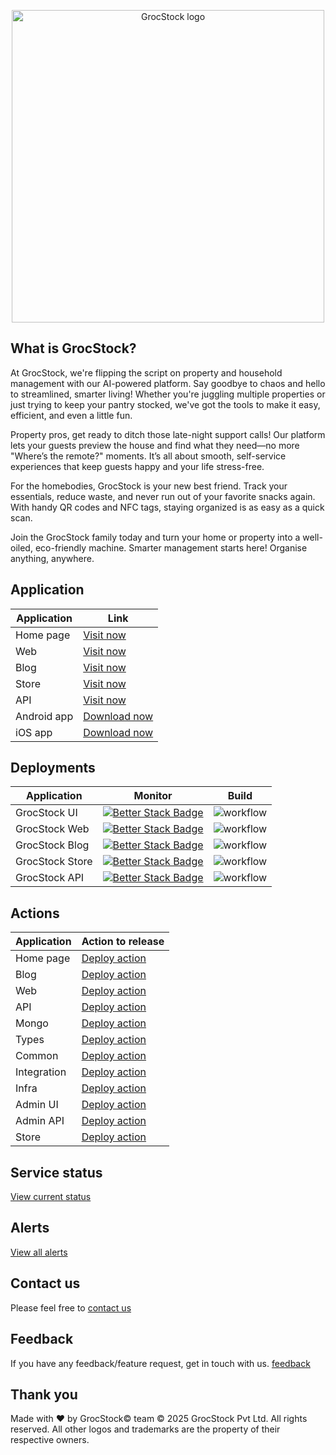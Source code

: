 <p align="center">
  <img src="https://grocstock.com/assets/images/logo.svg" width="500" title="GrocStock logo">
</p>

## What is GrocStock?
At GrocStock, we're flipping the script on property and household management with our AI-powered platform. Say goodbye to chaos and hello to streamlined, smarter living! Whether you're juggling multiple properties or just trying to keep your pantry stocked, we've got the tools to make it easy, efficient, and even a little fun.

Property pros, get ready to ditch those late-night support calls! Our platform lets your guests preview the house and find what they need—no more "Where’s the remote?" moments. It’s all about smooth, self-service experiences that keep guests happy and your life stress-free.

For the homebodies, GrocStock is your new best friend. Track your essentials, reduce waste, and never run out of your favorite snacks again. With handy QR codes and NFC tags, staying organized is as easy as a quick scan.

Join the GrocStock family today and turn your home or property into a well-oiled, eco-friendly machine. Smarter management starts here!
Organise anything, anywhere.

## Application
| Application | Link |
| ----------- | ----------- |
| Home page | [Visit now](https://www.grocstock.com) |
| Web | [Visit now](https://www.app.grocstock.com) |
| Blog| [Visit now](https://blogs.grocstock.com) |
| Store| [Visit now](https://store.grocstock.com) |
| API| [Visit now](https://api.grocstock.com/health) |
| Android app | [Download now](https://play.google.com/store/apps/details?id=com.stirrupweb.grocstock&pli=1) |
| iOS app | [Download now](https://apps.apple.com/us/app/grocstock/id6449409672) |


## Deployments

| Application | Monitor | Build |
| ----------- | ----------- | ----------- |
| GrocStock UI | [![Better Stack Badge](https://uptime.betterstack.com/status-badges/v1/monitor/wv1b.svg)](https://uptime.betterstack.com/?utm_source=status_badge) | ![workflow](https://github.com/grocstock/grocstock-ui/actions/workflows/main.yaml/badge.svg) |
| GrocStock Web | [![Better Stack Badge](https://uptime.betterstack.com/status-badges/v1/monitor/1slpb.svg)](https://uptime.betterstack.com/?utm_source=status_badge) | ![workflow](https://github.com/grocstock/grocstock-ui/actions/workflows/main.yaml/badge.svg) |
| GrocStock Blog | [![Better Stack Badge](https://uptime.betterstack.com/status-badges/v1/monitor/13z4r.svg)](https://uptime.betterstack.com/?utm_source=status_badge) | ![workflow](https://github.com/grocstock/grocstock-blog/actions/workflows/main.yaml/badge.svg) |
| GrocStock Store | [![Better Stack Badge](https://uptime.betterstack.com/status-badges/v1/monitor/13z4r.svg)](https://uptime.betterstack.com/?utm_source=status_badge) | ![workflow](https://github.com/grocstock/grocstock-store/actions/workflows/main.yaml/badge.svg) |
| GrocStock API | [![Better Stack Badge](https://uptime.betterstack.com/status-badges/v1/monitor/15gt4.svg)](https://uptime.betterstack.com/?utm_source=status_badge) | ![workflow](https://github.com/grocstock/grocstock-api/actions/workflows/main.yaml/badge.svg) |


## Actions

| Application | Action to release |
| ----------- |----------- |
| Home page | [Deploy action](https://github.com/grocstock/grocstock-ui/actions/workflows/main.yaml) |
| Blog| [Deploy action](https://github.com/grocstock/grocstock-blog/actions/workflows/main.yaml) |
| Web | [Deploy action](https://github.com/grocstock/grocstock-web/actions/workflows/main.yaml) |
| API| [Deploy action](https://github.com/grocstock/grocstock-api/actions/workflows/main.yaml) |
| Mongo| [Deploy action](https://github.com/grocstock/grocstock-mongo/actions/workflows/main.yaml) |
| Types| [Deploy action](https://github.com/grocstock/grocstock-types/actions/workflows/main.yaml) |
| Common| [Deploy action](https://github.com/grocstock/grocstock-common/actions/workflows/main.yaml) |
| Integration| [Deploy action](https://github.com/grocstock/grocstock-integration/actions/workflows/main.yaml) |
| Infra| [Deploy action](https://github.com/grocstock/grocstock-infra/actions) |
| Admin UI | [Deploy action](https://github.com/grocstock/grocstock-admin-ui/actions/workflows/main.yaml) |
| Admin API | [Deploy action](https://github.com/grocstock/grocstock-admin-api/actions/workflows/main.yaml) |
| Store| [Deploy action](https://github.com/grocstock/grocstock-store/actions/workflows/main.yaml) |


## Service status
[View current status](https://status.grocstock.com)

## Alerts
[View all alerts](https://www.grocstock.com/alerts)


## Contact us
Please feel free to [contact us](https://www.grocstock.com/contact)

## Feedback
If you have any feedback/feature request, get in touch with us. [feedback](https://www.grocstock.com/feedback)

## Thank you
Made with ❤️ by GrocStock© team
© 2025 GrocStock Pvt Ltd. All rights reserved. All other logos and trademarks are the property of their respective owners.

